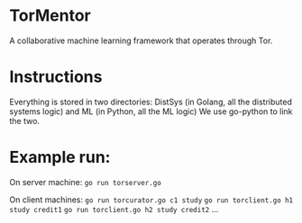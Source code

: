 # TorMentor
A collaborative machine learning framework that operates through Tor.

# Instructions
Everything is stored in two directories: DistSys (in Golang, all the distributed systems logic) and ML (in Python, all the ML logic)
We use go-python to link the two.

# Example run:

On server machine:
`go run torserver.go`

On client machines:
`go run torcurator.go c1 study`
`go run torclient.go h1 study credit1`
`go run torclient.go h2 study credit2`
...

